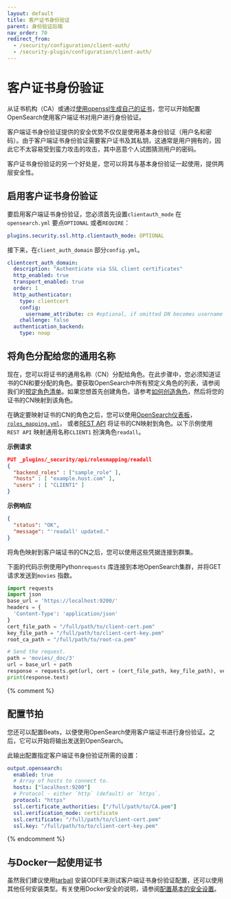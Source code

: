 ```yaml
---
layout: default
title: 客户证书身份验证
parent: 身份验证后端
nav_order: 70
redirect_from:
  - /security/configuration/client-auth/
  - /security-plugin/configuration/client-auth/
---
```


# 客户证书身份验证

从证书机构（CA）或通过[使用openssl生成自己的证书]({{site.url}}{{site.baseurl}}/security/configuration/generate-certificates)，您可以开始配置OpenSearch使用客户端证书对用户进行身份验证。

客户端证书身份验证提供的安全优势不仅仅是使用基本身份验证（用户名和密码）。由于客户端证书身份验证需要客户证书及其私钥，这通常是用户拥有的，因此它不太容易受到蛮力攻击的攻击，其中恶意个人试图猜测用户的密码。

客户证书身份验证的另一个好处是，您可以将其与基本身份验证一起使用，提供两层安全性。

## 启用客户证书身份验证

要启用客户端证书身份验证，您必须首先设置`clientauth_mode` 在`opensearch.yml` 要点`OPTIONAL` 或者`REQUIRE`：

```yml
plugins.security.ssl.http.clientauth_mode: OPTIONAL
```

接下来，在`client_auth_domain` 部分`config.yml`。

```yml
clientcert_auth_domain:
  description: "Authenticate via SSL client certificates"
  http_enabled: true
  transport_enabled: true
  order: 1
  http_authenticator:
    type: clientcert
    config:
      username_attribute: cn #optional, if omitted DN becomes username
    challenge: false
  authentication_backend:
    type: noop
```

## 将角色分配给您的通用名称

现在，您可以将证书的通用名称（CN）分配给角色。在此步骤中，您必须知道证书的CN和要分配的角色。要获取OpenSearch中所有预定义角色的列表，请参阅我们的[预定角色清单]({{site.url}}{{site.baseurl}}/security/access-control/users-roles/#predefined-roles)。如果您想首先创建角色，请参考[如何创造角色]({{site.url}}{{site.baseurl}}/security/access-control/users-roles/#create-users)，然后将您的证书的CN映射到该角色。

在确定要映射证书的CN的角色之后，您可以使用[OpenSearch仪表板]({{site.url}}{{site.baseurl}}/security/access-control/users-roles/#map-users-to-roles)，[`roles_mapping.yml`]({{site.url}}{{site.baseurl}}/security/configuration/yaml/#roles_mappingyml)， 或者[REST API]({{site.url}}{{site.baseurl}}/security/access-control/api/#create-role-mapping) 将证书的CN映射到角色。以下示例使用`REST API` 映射通用名称`CLIENT1` 扮演角色`readall`。

**示例请求**

```json
PUT _plugins/_security/api/rolesmapping/readall
{
  "backend_roles" : ["sample_role" ],
  "hosts" : [ "example.host.com" ],
  "users" : [ "CLIENT1" ]
}
```

**示例响应**

```json
{
  "status": "OK",
  "message": "'readall' updated."
}
```

将角色映射到客户端证书的CN之后，您可以使用这些凭据连接到群集。

下面的代码示例使用Python`requests` 库连接到本地OpenSearch集群，并将GET请求发送到`movies` 指数。

```python
import requests
import json
base_url = 'https://localhost:9200/'
headers = {
  'Content-Type': 'application/json'
}
cert_file_path = "/full/path/to/client-cert.pem"
key_file_path = "/full/path/to/client-cert-key.pem"
root_ca_path = "/full/path/to/root-ca.pem"

# Send the request.
path = 'movies/_doc/3'
url = base_url + path
response = requests.get(url, cert = (cert_file_path, key_file_path), verify=root_ca_path)
print(response.text)
```

{% comment %}
## 配置节拍

您还可以配置Beats，以便使用OpenSearch使用客户端证书进行身份验证。之后，它可以开始将输出发送到OpenSearch。

此输出配置指定客户端证书身份验证所需的设置：

```yml
output.opensearch:
  enabled: true
  # Array of hosts to connect to.
  hosts: ["localhost:9200"]
  # Protocol - either `http` (default) or `https`.
  protocol: "https"
  ssl.certificate_authorities: ["/full/path/to/CA.pem"]
  ssl.verification_mode: certificate
  ssl.certificate: "/full/path/to/client-cert.pem"
  ssl.key: "/full/path/to/to/client-cert-key.pem"
```
{% endcomment %}

## 与Docker一起使用证书

虽然我们建议使用[tarball]({{site.url}}{{site.baseurl}}/install-and-configure/install-opensearch/tar/) 安装ODFE来测试客户端证书身份验证配置，还可以使用其他任何安装类型。有关使用Docker安全的说明，请参阅[配置基本的安全设置]({{site.url}}{{site.baseurl}}/install-and-configure/install-opensearch/docker/#configuring-basic-security-settings)。

